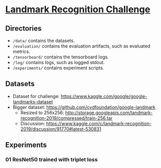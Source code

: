 # [Landmark Recognition Challenge](https://www.kaggle.com/c/landmark-recognition-2019)

## Directories
- `/data/` contains the datasets.
- `/evaluation/` contains the evaluation artifacts, such as evaluated metrics.
- `/tensorboard/` contains the tensorboard logs.
- `/log/` contains logs, such as logged stdout.
- `/experiments/` contains experiment scripts.

## Datasets
- Dataset for challenge: https://www.kaggle.com/google/google-landmarks-dataset
- Bigger dataset: https://github.com/cvdfoundation/google-landmark
    - Resized to 256x256: http://storage.googleapis.com/landmark-recognition-2019/compressed/train-256.tar
    - Discussion: https://www.kaggle.com/c/landmark-recognition-2019/discussion/91770#latest-530831

## Experiments
### 01 ResNet50 trained with triplet loss


